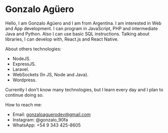 # Gonzalo Agüero
Hello, I am Gonzalo Agüero and I am from Argentina.
I am interested in Web and App development.
I can program in JavaScript, PHP and intermediate Java and Python. Also I can use basic SQL instructions.
Talking about libraries, I can develop with, React.js and React Native.

About others technologies:
  - NodeJS.
  - ExpressJS.
  - Laravel.
  - WebSockets (In JS, Node and Java).
  - Wordpress.

Currently I don't know many technologies, but I learn every day and I plan to continue doing so.

How to reach me:
  - Email: gonzaloaguerodev@gmail.com
  - Instagram: @gonzalo_90fa
  - WhatsApp: +54 9 343 425-8605
<!---
gonzalo90fa/gonzalo90fa is a ✨ special ✨ repository because its `README.md` (this file) appears on your GitHub profile.
You can click the Preview link to take a look at your changes.
--->
